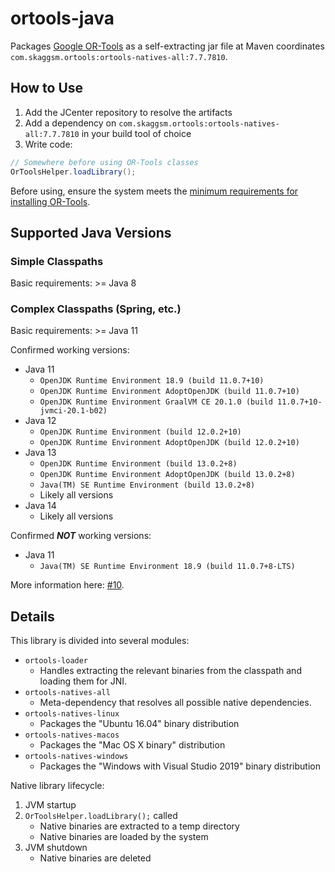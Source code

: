 # ortools-java

Packages [Google OR-Tools](https://github.com/google/or-tools) as a self-extracting jar file at Maven coordinates `com.skaggsm.ortools:ortools-natives-all:7.7.7810`.

## How to Use

1. Add the JCenter repository to resolve the artifacts
2. Add a dependency on `com.skaggsm.ortools:ortools-natives-all:7.7.7810` in your build tool of choice
3. Write code:
```java
// Somewhere before using OR-Tools classes
OrToolsHelper.loadLibrary();
```

Before using, ensure the system meets the [minimum requirements for installing OR-Tools](https://developers.google.com/optimization/install).

## Supported Java Versions

### Simple Classpaths

Basic requirements: >= Java 8

### Complex Classpaths (Spring, etc.)

Basic requirements: >= Java 11

Confirmed working versions:

- Java 11
  - `OpenJDK Runtime Environment 18.9 (build 11.0.7+10)`
  - `OpenJDK Runtime Environment AdoptOpenJDK (build 11.0.7+10)`
  - `OpenJDK Runtime Environment GraalVM CE 20.1.0 (build 11.0.7+10-jvmci-20.1-b02)`
- Java 12
  - `OpenJDK Runtime Environment (build 12.0.2+10)`
  - `OpenJDK Runtime Environment AdoptOpenJDK (build 12.0.2+10)`
- Java 13
  - `OpenJDK Runtime Environment (build 13.0.2+8)`
  - `OpenJDK Runtime Environment AdoptOpenJDK (build 13.0.2+8)`
  - `Java(TM) SE Runtime Environment (build 13.0.2+8)`
  - Likely all versions
- Java 14
  - Likely all versions

Confirmed ***NOT*** working versions:

- Java 11
  - `Java(TM) SE Runtime Environment 18.9 (build 11.0.7+8-LTS)`

More information here: [#10](https://github.com/magneticflux-/ortools-java/issues/10).

## Details

This library is divided into several modules:
- `ortools-loader`
  - Handles extracting the relevant binaries from the classpath and loading them for JNI.
- `ortools-natives-all`
  - Meta-dependency that resolves all possible native dependencies.
- `ortools-natives-linux`
  - Packages the "Ubuntu 16.04" binary distribution
- `ortools-natives-macos`
  - Packages the "Mac OS X binary" distribution
- `ortools-natives-windows`
  - Packages the "Windows with Visual Studio 2019" binary distribution

Native library lifecycle:
1. JVM startup
2. `OrToolsHelper.loadLibrary();` called
    - Native binaries are extracted to a temp directory
    - Native binaries are loaded by the system
3. JVM shutdown
    - Native binaries are deleted
